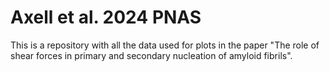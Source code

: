 # Axell et al. 2024 PNAS
This is a repository with all the data used for plots in the paper "The role of shear forces in primary and secondary nucleation of amyloid fibrils".
